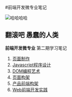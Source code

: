#前端开发微专业笔记

![哈哈哈哈](https://pixabay.com/static/uploads/photo/2013/09/07/08/29/cat-179842_640.jpg)

**翻滚吧 愚蠢的人类**
---

**前端开发微专业** 第二期学习笔记

1. [页面制作](Page/indexmd.md)
2. [Javascript程序设计](JS/javascriptmd.md)
3. [DOM编程艺术](dommd.md)
4. [页面构架](pageframeworkmd.md)
5. [产品前端构架](productframeworkmd.md)
6. [Web前端开发实践](practicemd.md)

